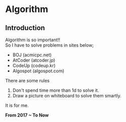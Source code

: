 # Algorithm
## Introduction
Algorithm is so important!!  
So I have to solve problems in sites below;  
- BOJ (acmicpc.net)
- AtCoder (atcoder.jp)
- CodeUp (codeup.kr)
- Algospot (algospot.com)

There are some rules
1. Don't spend time more than 1d to solve it.
2. Draw a picture on whiteboard to solve them smartly.

It is for me.

**From 2017 ~ To Now**